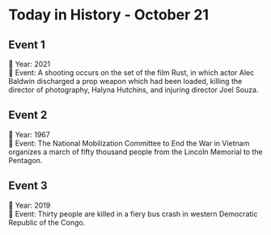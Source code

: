 # Today in History - October 21

## Event 1
📅 Year: 2021  
📝 Event: A shooting occurs on the set of the film Rust, in which actor Alec Baldwin discharged a prop weapon which had been loaded, killing the director of photography, Halyna Hutchins, and injuring director Joel Souza.

## Event 2
📅 Year: 1967  
📝 Event: The National Mobilization Committee to End the War in Vietnam organizes a march of fifty thousand people from the Lincoln Memorial to the Pentagon.

## Event 3
📅 Year: 2019  
📝 Event: Thirty people are killed in a fiery bus crash in western Democratic Republic of the Congo.

